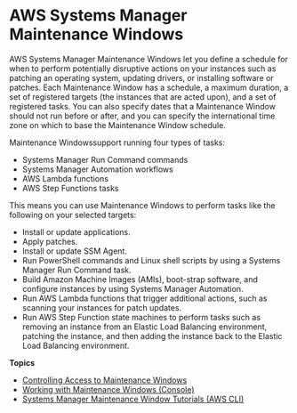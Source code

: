 # AWS Systems Manager Maintenance Windows<a name="systems-manager-maintenance"></a>

AWS Systems Manager Maintenance Windows let you define a schedule for when to perform potentially disruptive actions on your instances such as patching an operating system, updating drivers, or installing software or patches\. Each Maintenance Window has a schedule, a maximum duration, a set of registered targets \(the instances that are acted upon\), and a set of registered tasks\. You can also specify dates that a Maintenance Window should not run before or after, and you can specify the international time zone on which to base the Maintenance Window schedule\. 

Maintenance Windowssupport running four types of tasks:
+ Systems Manager Run Command commands
+ Systems Manager Automation workflows
+ AWS Lambda functions
+ AWS Step Functions tasks

This means you can use Maintenance Windows to perform tasks like the following on your selected targets:
+ Install or update applications\.
+ Apply patches\.
+ Install or update SSM Agent\.
+ Run PowerShell commands and Linux shell scripts by using a Systems Manager Run Command task\.
+ Build Amazon Machine Images \(AMIs\), boot\-strap software, and configure instances by using Systems Manager Automation\.
+ Run AWS Lambda functions that trigger additional actions, such as scanning your instances for patch updates\.
+ Run AWS Step Function state machines to perform tasks such as removing an instance from an Elastic Load Balancing environment, patching the instance, and then adding the instance back to the Elastic Load Balancing environment\.

**Topics**
+ [Controlling Access to Maintenance Windows](sysman-maintenance-permissions.md)
+ [Working with Maintenance Windows \(Console\)](sysman-maintenance-working.md)
+ [Systems Manager Maintenance Window Tutorials \(AWS CLI\)](maintenance-windows-tutorials.md)
